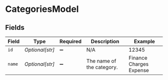 # CategoriesModel


## Fields

| Field                     | Type                      | Required                  | Description               | Example                   |
| ------------------------- | ------------------------- | ------------------------- | ------------------------- | ------------------------- |
| `id`                      | *Optional[str]*           | :heavy_minus_sign:        | N/A                       | 12345                     |
| `name`                    | *Optional[str]*           | :heavy_minus_sign:        | The name of the category. | Finance Charges Expense   |